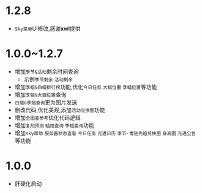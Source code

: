 # 1.2.8
* `Sky菜单`UI修改,感谢**xwl**提供

# 1.0.0~1.2.7
* 增加`季节&活动`剩余时间查询
  * 示例`季节剩余` `活动剩余`
* 增加`季蜡&白蜡排行榜`功能,优化`今日任务` `大蜡位置` `季蜡位置`等功能
* 增加`季蜡&大蜡位置`查询
* `白蜡&季蜡查询`更为图片发送
* 删改代码,优化美观,添加`活动兑换图`功能
* 增加`全图鉴参考`优化代码逻辑
* 增加`复刻预测` `蜡烛查询` `季蜡查询`功能
* 增加`sky帮助` `服务器状态查看` `今日任务` `光遇日历` `季节·常驻先祖兑换图` `身高图` `光遇公告`等功能

# 1.0.0
* 肝硬化启动

